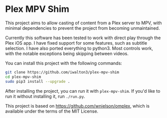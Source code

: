 # Plex MPV Shim

This project aims to allow casting of content from a Plex server to MPV, with
minimal dependencies to prevent the project from becoming unmaintained.

Currently this software has been tested to work with direct play through
the Plex iOS app. I have fixed support for some features, such as subtitle
selection. I have also ported everything to python3. Most controls work, with
the notable exceptions being skipping between videos.

You can install this project with the following commands:
```bash
git clone https://github.com/iwalton3/plex-mpv-shim
cd plex-mpv-shim
sudo pip3 install --upgrade .
```

After installing the project, you can run it with `plex-mpv-shim`.
If you'd like to run it without installing it, run `./run.py`.

This project is based on https://github.com/wnielson/omplex, which
is available under the terms of the MIT License.

